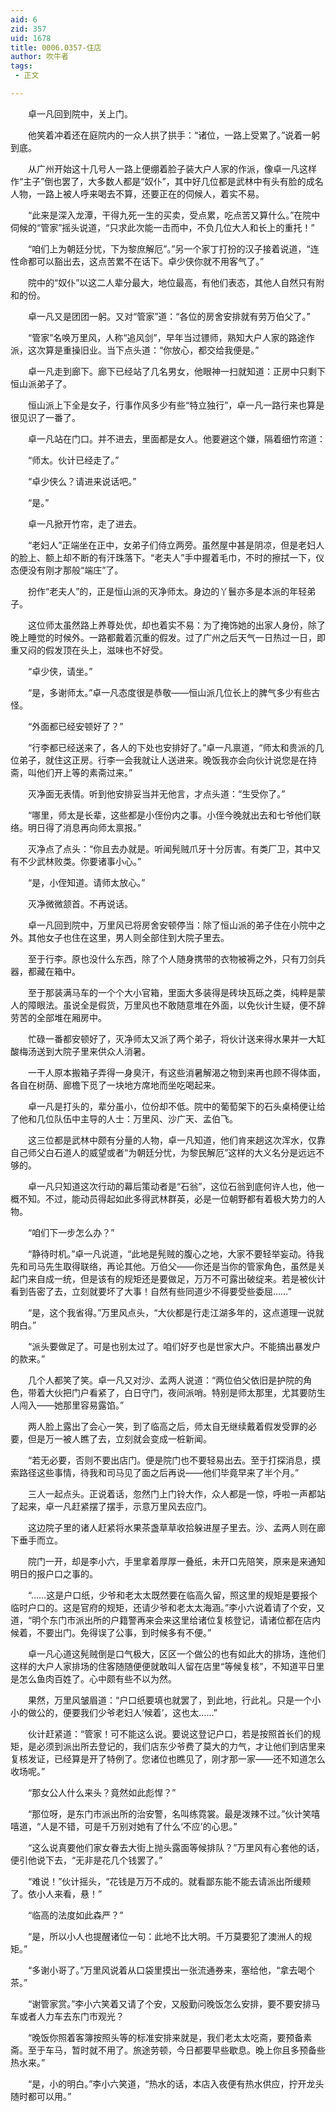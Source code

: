 ```yaml
---
aid: 6
zid: 357
uid: 1678
title: 0006.0357-住店
author: 吹牛者
tags: 
 - 正文

---
```




　　卓一凡回到院中，关上门。

　　他笑着冲着还在庭院内的一众人拱了拱手：“诸位，一路上受累了。”说着一躬到底。

　　从广州开始这十几号人一路上便绷着脸子装大户人家的作派，像卓一凡这样作“主子”倒也罢了，大多数人都是“奴仆”，其中好几位都是武林中有头有脸的成名人物，一路上被人呼来喝去不算，还要正在的伺候人，着实不易。

　　“此来是深入龙潭，干得九死一生的买卖，受点累，吃点苦又算什么。”在院中伺候的“管家”摇头说道，“只求此次能一击而中，不负几位大人和长上的重托！”

　　“咱们上为朝廷分忧，下为黎庶解厄”。”另一个家丁打扮的汉子接着说道，“连性命都可以豁出去，这点苦累不在话下。卓少侠你就不用客气了。”

　　院中的“奴仆”以这二人辈分最大，地位最高，有他们表态，其他人自然只有附和的份。

　　卓一凡又是团团一躬。又对“管家”道：“各位的房舍安排就有劳万伯父了。”

　　“管家”名唤万里风，人称“追风剑”，早年当过镖师，熟知大户人家的路途作派，这次算是重操旧业。当下点头道：“你放心，都交给我便是。”

　　卓一凡走到廊下。廊下已经站了几名男女，他眼神一扫就知道：正房中只剩下恒山派弟子了。

　　恒山派上下全是女子，行事作风多少有些“特立独行”，卓一凡一路行来也算是很见识了一番了。

　　卓一凡站在门口。并不进去，里面都是女人。他要避这个嫌，隔着细竹帘道：

　　“师太。伙计已经走了。”

　　“卓少侠么？请进来说话吧。”

　　“是。”

　　卓一凡掀开竹帘，走了进去。

　　“老妇人”正端坐在正中，女弟子们侍立两旁。虽然屋中甚是阴凉，但是老妇人的脸上、额上却不断的有汗珠落下。“老夫人”手中握着毛巾，不时的擦拭一下，仪态便没有刚才那般“端庄”了。

　　扮作“老夫人”的，正是恒山派的灭净师太。身边的丫鬟亦多是本派的年轻弟子。

　　这位师太虽然路上养尊处优，却也着实不易：为了掩饰她的出家人身份，除了晚上睡觉的时候外。一路都戴着沉重的假发。过了广州之后天气一日热过一日，即重又闷的假发顶在头上，滋味也不好受。

　　“卓少侠，请坐。”

　　“是，多谢师太。”卓一凡态度很是恭敬——恒山派几位长上的脾气多少有些古怪。

　　“外面都已经安顿好了？”

　　“行李都已经送来了，各人的下处也安排好了。”卓一凡禀道，“师太和贵派的几位弟子，就住这正房。行李一会我就让人送进来。晚饭我亦会向伙计说您是在持斋，叫他们开上等的素斋过来。”

　　灭净面无表情。听到他安排妥当并无他言，才点头道：“生受你了。”

　　“哪里，师太是长辈，这些都是小侄份内之事。小侄今晚就出去和七爷他们联络。明日得了消息再向师太禀报。”

　　灭净点了点头：“你且去办就是。听闻髡贼爪牙十分厉害。有类厂卫，其中又有不少武林败类。你要诸事小心。”

　　“是，小侄知道。请师太放心。”

　　灭净微微颔首。不再说话。

　　卓一凡回到院中，万里风已将房舍安顿停当：除了恒山派的弟子住在小院中之外。其他女子也住在这里，男人则全部住到大院子里去。

　　至于行李。原也没什么东西，除了个人随身携带的衣物被褥之外，只有刀剑兵器，都藏在箱中。

　　至于那装满马车的一个个大小官箱，里面大多装得是砖块瓦砾之类，纯粹是蒙人的障眼法。虽说全是假货，万里风也不敢随意堆在外面，以免伙计生疑，便不辞劳苦的全部堆在厢房中。

　　忙碌一番都安顿好了，灭净师太又派了两个弟子，将伙计送来得水果并一大缸酸梅汤送到大院子里来供众人消暑。

　　一干人原本搬箱子弄得一身臭汗，有这些消暑解渴之物到来再也顾不得体面，各自在树荫、廊檐下觅了一块地方席地而坐吃喝起来。

　　卓一凡是打头的，辈分虽小，位份却不低。院中的葡萄架下的石头桌椅便让给了他和几位队伍中主导的人士：万里风、沙广天、孟伯飞。

　　这三位都是武林中颇有分量的人物，卓一凡知道，他们肯来趟这次浑水，仅靠自己师父白石道人的威望或者“为朝廷分忧，为黎民解厄”这样的大义名分是远远不够的。

　　卓一凡只知道这次行动的幕后策动者是“石翁”，这位石翁到底何许人也，他一概不知。不过，能动员得起如此多得武林群英，必是一位朝野都有着极大势力的人物。

　　“咱们下一步怎么办？”

　　“静待时机。”卓一凡说道，“此地是髡贼的腹心之地，大家不要轻举妄动。待我先和司马先生取得联络，再论其他。万伯父——你还是当你的管家角色，虽然是关起门来自成一统，但是该有的规矩还是要做足，万万不可露出破绽来。若是被伙计看到告密了去，立刻就要坏了大事！自然有些同道少不得要受些委屈……”

　　“是，这个我省得。”万里风点头，“大伙都是行走江湖多年的，这点道理一说就明白。”

　　“派头要做足了。可是也别太过了。咱们好歹也是世家大户。不能搞出暴发户的款来。”

　　几个人都笑了笑。卓一凡又对沙、孟两人说道：“两位伯父依旧是护院的角色，带着大伙把门户看紧了，白日守门，夜间派哨。特别是师太那里，尤其要防生人闯入——她那里容易露馅。”

　　两人脸上露出了会心一笑，到了临高之后，师太自无继续戴着假发受罪的必要，但是万一被人瞧了去，立刻就会变成一桩新闻。

　　“若无必要，否则不要出店门。便是院门也不要轻易出去。至于打探消息，摸索路径这些事情，待我和司马见了面之后再说——他们毕竟早来了半个月。”

　　三人一起点头。正说着话，忽然门上门铃大作，众人都是一惊，呼啦一声都站了起来，卓一凡赶紧摆了摆手，示意万里风去应门。

　　这边院子里的诸人赶紧将水果茶盏草草收拾躲进屋子里去。沙、孟两人则在廊下垂手而立。

　　院门一开，却是李小六，手里拿着厚厚一叠纸，未开口先陪笑，原来是来通知明日的报户口之事的。

　　“……这是户口纸，少爷和老太太既然要在临高久留，照这里的规矩是要报个临时户口的。这是官府的规矩，还请少爷和老太太海涵。”李小六说着请了个安，又道，“明个东门市派出所的户籍警再来会来这里给诸位复核登记，请诸位都在店内候着，不要出门。免得误了公事，到时候多有不便。”

　　卓一凡心道这髡贼倒是口气极大，区区一个做公的也有如此大的排场，连他们这样的大户人家排场的住客随随便便就敢叫人留在店里“等候复核”，不知道平日里是怎么鱼肉百姓了。心中颇有些不以为然。

　　果然，万里风皱眉道：“户口纸要填也就罢了，到此地，行此礼。只是一个小小的做公的，便要我们少爷老妇人‘候着’，这也太……”

　　伙计赶紧道：“管家！可不能这么说。要说这登记户口，若是按照首长们的规矩，是必须到派出所去登记的，我们店东少爷费了莫大的力气，才让他们到店里来复核发证，已经算是开了特例了。您诸位也瞧见了，刚才那一家——还不知道怎么收场呢。”

　　“那女公人什么来头？竟然如此彪悍？”

　　“那位呀，是东门市派出所的治安警，名叫练霓裳。最是泼辣不过。”伙计笑嘻嘻道，“人是不错，可是千万别对她有了什么‘不应’的心思。”

　　“这么说真要他们家女眷去大街上抛头露面等候排队？”万里风有心套他的话，便引他说下去，“无非是花几个钱罢了。”

　　“难说！”伙计摇头，“花钱是万万不成的。就看鄙东能不能去请派出所缓颊了。依小人来看，悬！”

　　“临高的法度如此森严？”

　　“是，所以小人也提醒诸位一句：此地不比大明。千万莫要犯了澳洲人的规矩。”

　　“多谢小哥了。”万里风说着从口袋里摸出一张流通券来，塞给他，“拿去喝个茶。”

　　“谢管家赏。”李小六笑着又请了个安，又殷勤问晚饭怎么安排，要不要安排马车或者人力车去东门市观光？

　　“晚饭你照着客簿按照头等的标准安排来就是，我们老太太吃斋，要预备素斋。至于车马，暂时就不用了。旅途劳顿，今日都要早些歇息。晚上你且多预备些热水来。”

　　“是，小的明白。”李小六笑道，“热水的话，本店入夜便有热水供应，拧开龙头随时都可以用。”


